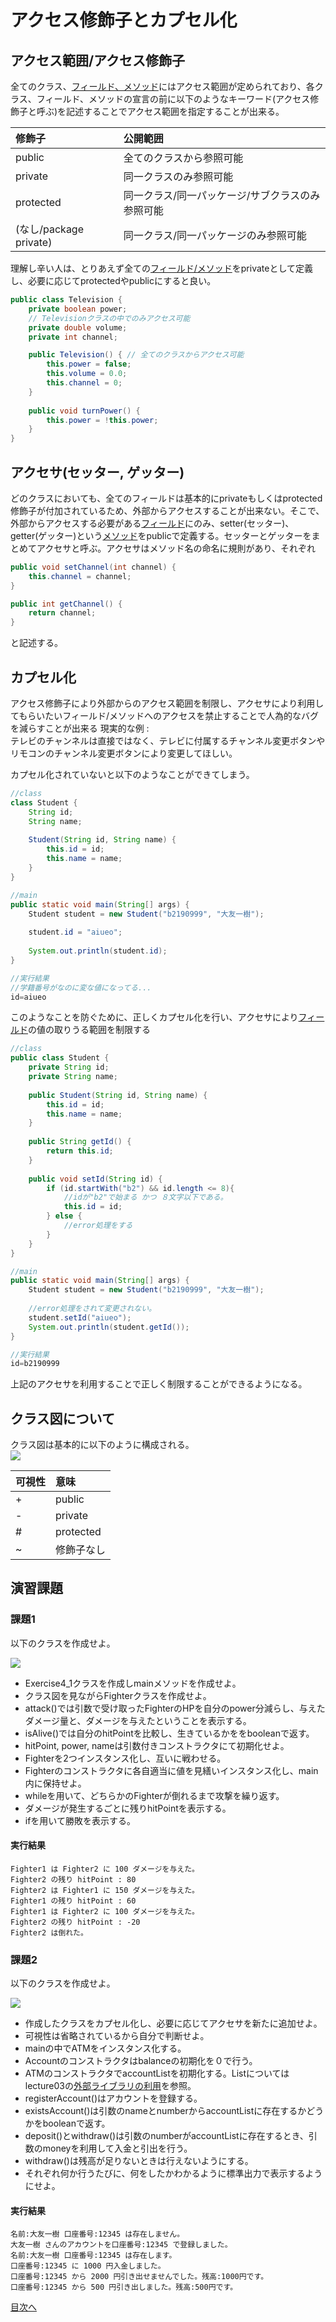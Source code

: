 # アクセス修飾子とカプセル化

## アクセス範囲/アクセス修飾子

全てのクラス、[フィールド、メソッド](https://github.com/KazukiOtomo/ProjectMemberDocument/blob/main/Lectures/Lecture2.md)にはアクセス範囲が定められており、各クラス、フィールド、メソッドの宣言の前に以下のようなキーワード(アクセス修飾子と呼ぶ)を記述することでアクセス範囲を指定することが出来る。  

|修飾子|公開範囲|
|:-|:-|
|public|全てのクラスから参照可能|
|private|同一クラスのみ参照可能|
|protected|同一クラス/同一パッケージ/サブクラスのみ参照可能|
|(なし/package private)|同一クラス/同一パッケージのみ参照可能|

理解し辛い人は、とりあえず全ての[フィールド/メソッド](https://github.com/KazukiOtomo/ProjectMemberDocument/blob/main/Lectures/Lecture2.md)をprivateとして定義し、必要に応じてprotectedやpublicにすると良い。  

```java
public class Television {
	private boolean power; 
    // Televisionクラスの中でのみアクセス可能
	private double volume;
	private int channel;

	public Television() { // 全てのクラスからアクセス可能
		this.power = false;
		this.volume = 0.0;
		this.channel = 0;
	}	
	
	public void turnPower() {
		this.power = !this.power;
	}
}
```


## アクセサ(セッター, ゲッター)

どのクラスにおいても、全てのフィールドは基本的にprivateもしくはprotected修飾子が付加されているため、外部からアクセスすることが出来ない。そこで、外部からアクセスする必要がある[フィールド](https://github.com/Cist-ProjectMember/ProjectMemberDocuments/blob/master/2020s/course/lectures/lecture02.md#%E3%83%95%E3%82%A3%E3%83%BC%E3%83%AB%E3%83%89%E3%81%A8%E3%83%A1%E3%82%BD%E3%83%83%E3%83%89)にのみ、setter(セッター)、getter(ゲッター)という[メソッド](https://github.com/Cist-ProjectMember/ProjectMemberDocuments/blob/master/2020s/course/lectures/lecture02.md#%E3%83%95%E3%82%A3%E3%83%BC%E3%83%AB%E3%83%89%E3%81%A8%E3%83%A1%E3%82%BD%E3%83%83%E3%83%89)をpublicで定義する。セッターとゲッターをまとめてアクセサと呼ぶ。アクセサはメソッド名の命名に規則があり、それぞれ  

```java
public void setChannel(int channel) {
	this.channel = channel;
}

public int getChannel() {
	return channel;
}
```

と記述する。  


## カプセル化

アクセス修飾子により外部からのアクセス範囲を制限し、アクセサにより利用してもらいたいフィールド/メソッドへのアクセスを禁止することで人為的なバグを減らすことが出来る
現実的な例 :  
テレビのチャンネルは直接ではなく、テレビに付属するチャンネル変更ボタンやリモコンのチャンネル変更ボタンにより変更してほしい。  

カプセル化されていないと以下のようなことができてしまう。

```java
//class
class Student {
	String id;
	String name;
	
	Student(String id, String name) {
		this.id = id;
		this.name = name;
	}
}

//main
public static void main(String[] args) {
	Student student = new Student("b2190999", "大友一樹");
		
	student.id = "aiueo";
	
	System.out.println(student.id);
}

//実行結果
//学籍番号がなのに変な値になってる...
id=aiueo
```

このようなことを防ぐために、正しくカプセル化を行い、アクセサにより[フィールド](https://github.com/Cist-ProjectMember/ProjectMemberDocuments/blob/master/2020s/course/lectures/lecture02.md#%E3%83%95%E3%82%A3%E3%83%BC%E3%83%AB%E3%83%89%E3%81%A8%E3%83%A1%E3%82%BD%E3%83%83%E3%83%89)の値の取りうる範囲を制限する

```java
//class
public class Student {
	private String id;
	private String name;
	
	public Student(String id, String name) {
		this.id = id;
		this.name = name;
	}
	
	public String getId() {
		return this.id;
	}
	
	public void setId(String id) {
		if (id.startWith("b2") && id.length <= 8){
			//idが"b2"で始まる かつ ８文字以下である。
			this.id = id;
		} else {
			//error処理をする
		}
	}
}

//main
public static void main(String[] args) {
	Student student = new Student("b2190999", "大友一樹");
		
	//error処理をされて変更されない。
	student.setId("aiueo");
	System.out.println(student.getId());
}

//実行結果
id=b2190999
```

上記のアクセサを利用することで正しく制限することができるようになる。

## クラス図について

クラス図は基本的に以下のように構成される。  
![](http://www.plantuml.com/plantuml/png/SoWkIImgAStDuIhEpimhI2nAp5L8paaiBdOiAIdAJ2ejIVLCpiyBpgnALJ3WuWBBA3nkMl-uUUNZffrF9_HMSt4fFErV_sBPj6SDonM00ayxUnMi59xEwqQHU3QvzydUEK1f1OsdUwO-cxhXSUCwk6Au252N9anpBPT3QbuAq640)

|可視性|意味|
|:--|:--|
|+|public|
|-|private|
|#|protected|
|~|修飾子なし|

## 演習課題

### 課題1

以下のクラスを作成せよ。  

![](http://www.plantuml.com/plantuml/png/JOx1JiOW48JlF0L7Y9fuvjHUZ5wCIPzWssxQJM5fO5kZndUN-fC_723Bp7p3TbaWoH6yoXln3Wc2dZpat8ia6W_1jodoGD-edzM_eLzeMGNJZz9FAyb791PNJddkyHDJdHa2ka4IyQAKVgYGQOb7NO5hRFAsv444fiqWO_Xo5RRkZ3GNatBlwKHZtHYZH-2YBIYljTlSWxaHsv_jTTsWTmXNKTtqLtN8yn7y7m00)
* Exercise4_1クラスを作成しmainメソッドを作成せよ。
* クラス図を見ながらFighterクラスを作成せよ。
* attack()では引数で受け取ったFighterのHPを自分のpower分減らし、与えたダメージ量と、ダメージを与えたということを表示する。
* isAlive()では自分のhitPointを比較し、生きているかををbooleanで返す。
* hitPoint, power, nameは引数付きコンストラクタにて初期化せよ。
* Fighterを2つインスタンス化し、互いに戦わせる。
* Fighterのコンストラクタに各自適当に値を見繕いインスタンス化し、main内に保持せよ。
* whileを用いて、どちらかのFighterが倒れるまで攻撃を繰り返す。
* ダメージが発生するごとに残りhitPointを表示する。
* ifを用いて勝敗を表示する。

#### 実行結果

```
Fighter1 は Fighter2 に 100 ダメージを与えた。
Fighter2 の残り hitPoint : 80
Fighter2 は Fighter1 に 150 ダメージを与えた。
Fighter1 の残り hitPoint : 60
Fighter1 は Fighter2 に 100 ダメージを与えた。
Fighter2 の残り hitPoint : -20
Fighter2 は倒れた。
```

### 課題2

以下のクラスを作成せよ。 

![](http://www.plantuml.com/plantuml/png/ZP11ImCn48Nlyok6FRNYbYgU5f7kmOEWfteJaTdii1tS92MPjTNI_sxMHbelqaC6ClDUvdjPHAMWW-qXlejRKo2BfgSOQzKWpQ3yOBnRoXVZ77u6M3y_xG3963yuVPIerLXkwqFZ3aR1P0eOk4jz3damSMIvMceGrrsY6sp38L-drOUN5f2toH3FqJVUzqmEiEMrZvB4UPxbrZl-h7f_V7iZkce3RVvJZXNsa7DcZfJrX0J-aW0sr9CpVF3Y6Up71VTR3aOYtxnTfoMxgAHYzcX9t8H25xFZvJLdICOJ2vP1kfMMutT3EbXS5UZB4elvR7PH_AB0WbqxsFuR)

* 作成したクラスをカプセル化し、必要に応じてアクセサを新たに追加せよ。
* 可視性は省略されているから自分で判断せよ。 
* mainの中でATMをインスタンス化する。
* Accountのコンストラクタはbalanceの初期化を０で行う。
* ATMのコンストラクタでaccountListを初期化する。Listについてはlecture03の[外部ライブラリの利用](https://github.com/KazukiOtomo/ProjectMemberDocument/blob/main/Lectures/Lecture3.md)を参照。
* registerAccount()はアカウントを登録する。
* existsAccount()は引数のnameとnumberからaccountListに存在するかどうかをbooleanで返す。
* deposit()とwithdraw()は引数のnumberがaccountListに存在するとき、引数のmoneyを利用して入金と引出を行う。
* withdraw()は残高が足りないときは行えないようにする。
* それぞれ何か行うたびに、何をしたかわかるように標準出力で表示するようにせよ。

#### 実行結果

```
名前:大友一樹 口座番号:12345 は存在しません。
大友一樹 さんのアカウントを口座番号:12345 で登録しました。
名前:大友一樹 口座番号:12345 は存在します。
口座番号:12345 に 1000 円入金しました。
口座番号:12345 から 2000 円引き出せませんでした。残高:1000円です。
口座番号:12345 から 500 円引き出しました。残高:500円です。
```

[目次へ](../README.md)
